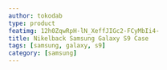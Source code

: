 ```yaml
---
author: tokodab
type: product
featimg: 12h0ZqwRpH-lN_XeffJIGc2-FCyMbIi4-
title: Nikelback Samsung Galaxy S9 Case
tags: [samsung, galaxy, s9]
category: [samsung]
---
```

